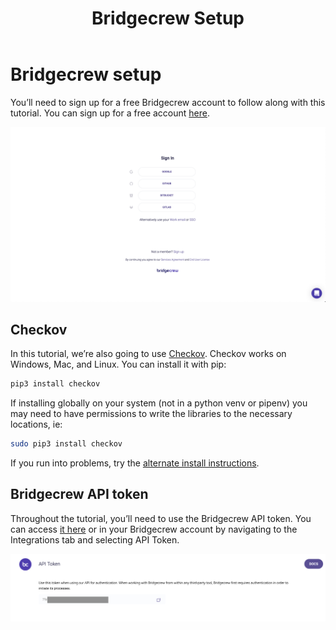 ﻿---
title: "Bridgecrew Setup"
chapter: false
weight: 7
pre: "<b>3.3 </b>"
---

# Bridgecrew setup

You’ll need to sign up for a free Bridgecrew account to follow along with this tutorial. You can sign up for a free account [here](https://bridgecrew.cloud).

![Signup to Bridgecrew](./images/signup_bridgecrew.png)

## Checkov
In this tutorial, we’re also going to use [Checkov](https://www.checkov.io). Checkov works on Windows, Mac, and Linux. You can install it with pip:

```bash
pip3 install checkov
```

If installing globally on your system (not in a python venv or pipenv) you may need to have permissions to write the libraries to the necessary locations, ie:

```bash
sudo pip3 install checkov
```

If you run into problems, try the [alternate install instructions](https://docs.bridgecrew.io/docs/ingesting-scan-data#installation).


## Bridgecrew API token

Throughout the tutorial, you’ll need to use the Bridgecrew API token. You can access [it here](https://www.bridgecrew.cloud/integrations/api-token) or in your Bridgecrew account by navigating to the Integrations tab and selecting API Token.

![Bridgecrew API token](./images/dashboardapitoken1.png)
